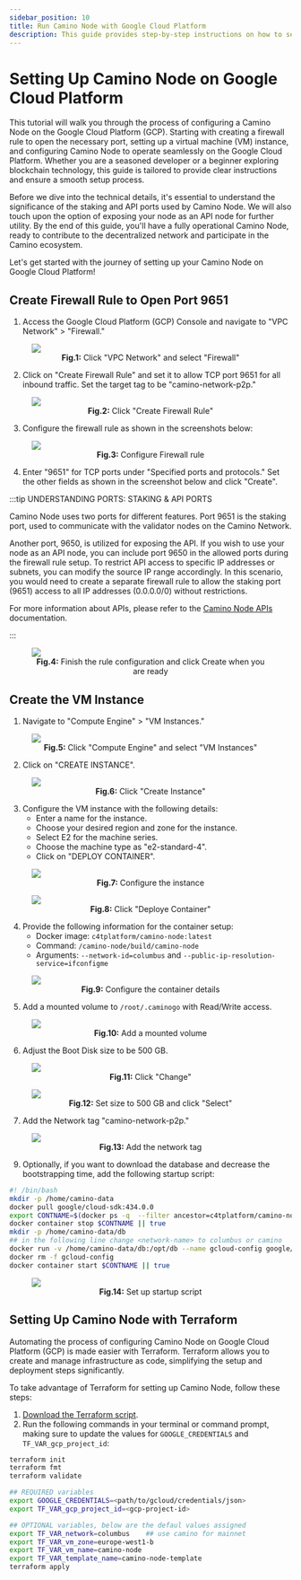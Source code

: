 ```yaml
---
sidebar_position: 10
title: Run Camino Node with Google Cloud Platform
description: This guide provides step-by-step instructions on how to set up and run Camino Node on the Google Cloud Platform.
---
```


# Setting Up Camino Node on Google Cloud Platform

This tutorial will walk you through the process of configuring a Camino Node on the Google Cloud Platform (GCP).
Starting with creating a firewall rule to open the necessary port, setting up a virtual machine (VM) instance,
and configuring Camino Node to operate seamlessly on the Google Cloud Platform. Whether you are a seasoned
developer or a beginner exploring blockchain technology, this guide is tailored to provide clear instructions
and ensure a smooth setup process.

Before we dive into the technical details, it's essential to understand the significance of the staking and API ports used
by Camino Node. We will also touch upon the option of exposing your node as an API node for further utility. By the end of
this guide, you'll have a fully operational Camino Node, ready to contribute to the decentralized network and participate
in the Camino ecosystem.

Let's get started with the journey of setting up your Camino Node on Google Cloud Platform!

## Create Firewall Rule to Open Port 9651

1. Access the Google Cloud Platform (GCP) Console and navigate to "VPC Network" > "Firewall."

<figure>
<img class="zoom" src="/img/gcloud/gcloud_10.png#center"/>
<figcaption align = "center"><b>Fig.1:</b> Click "VPC Network" and select "Firewall"</figcaption>
</figure>

2. Click on "Create Firewall Rule" and set it to allow TCP port 9651 for all inbound traffic. Set the target tag to be "camino-network-p2p."

<figure>
<img class="zoom" src="/img/gcloud/gcloud_11.png#center"/>
<figcaption align = "center"><b>Fig.2:</b> Click "Create Firewall Rule"</figcaption>
</figure>

3. Configure the firewall rule as shown in the screenshots below:

<figure>
<img class="zoom" src="/img/gcloud/gcloud_12.png#center"/>
<figcaption align = "center"><b>Fig.3:</b> Configure Firewall rule</figcaption>
</figure>

4. Enter "9651" for TCP ports under "Specified ports and protocols." Set the other fields as shown in the screenshot below and click "Create".

:::tip UNDERSTANDING PORTS: STAKING & API PORTS

Camino Node uses two ports for different features. Port 9651 is the staking port, used to communicate with
the validator nodes on the Camino Network.

Another port, 9650, is utilized for exposing the API. If you wish to use your node as an API node, you can
include port 9650 in the allowed ports during the firewall rule setup. To restrict API access to specific IP
addresses or subnets, you can modify the source IP range accordingly. In this scenario, you would need to
create a separate firewall rule to allow the staking port (9651) access to all IP addresses (0.0.0.0/0)
without restrictions.

For more information about APIs, please refer to the [Camino Node APIs](/developer/apis/camino-node-apis/) documentation.

:::

<figure>
<img class="zoom" src="/img/gcloud/gcloud_13.png#center"/>
<figcaption align = "center"><b>Fig.4:</b> Finish the rule configuration and click Create when you are ready</figcaption>
</figure>

## Create the VM Instance

1. Navigate to "Compute Engine" > "VM Instances."

<figure>
<img class="zoom" src="/img/gcloud/gcloud_1.png#center"/>
<figcaption align = "center"><b>Fig.5:</b> Click "Compute Engine" and select "VM Instances"</figcaption>
</figure>

2. Click on "CREATE INSTANCE".

<figure>
<img class="zoom" src="/img/gcloud/gcloud_2.png#center"/>
<figcaption align = "center"><b>Fig.6:</b> Click "Create Instance"</figcaption>
</figure>

3. Configure the VM instance with the following details:
   - Enter a name for the instance.
   - Choose your desired region and zone for the instance.
   - Select E2 for the machine series.
   - Choose the machine type as "e2-standard-4".
   - Click on "DEPLOY CONTAINER".

<figure>
<img class="zoom" src="/img/gcloud/gcloud_3.png#center"/>
<figcaption align = "center"><b>Fig.7:</b> Configure the instance</figcaption>
</figure>

<figure>
<img class="zoom" src="/img/gcloud/gcloud_4.png#center"/>
<figcaption align = "center"><b>Fig.8:</b> Click "Deploye Container"</figcaption>
</figure>

4. Provide the following information for the container setup:
   - Docker image: `c4tplatform/camino-node:latest`
   - Command: `/camino-node/build/camino-node`
   - Arguments: `--network-id=columbus` and `--public-ip-resolution-service=ifconfigme`

<figure>
<img class="zoom" src="/img/gcloud/gcloud_5.png#center"/>
<figcaption align = "center"><b>Fig.9:</b> Configure the container details</figcaption>
</figure>

5. Add a mounted volume to `/root/.caminogo` with Read/Write access.

<figure>
<img class="zoom" src="/img/gcloud/gcloud_6.png#center"/>
<figcaption align = "center"><b>Fig.10:</b> Add a mounted volume</figcaption>
</figure>

6. Adjust the Boot Disk size to be 500 GB.

<figure>
<img class="zoom" src="/img/gcloud/gcloud_7.png#center"/>
<figcaption align = "center"><b>Fig.11:</b> Click "Change"</figcaption>
</figure>

<figure>
<img class="zoom" src="/img/gcloud/gcloud_8.png#center"/>
<figcaption align = "center"><b>Fig.12:</b> Set size to 500 GB and click "Select"</figcaption>
</figure>

7. Add the Network tag "camino-network-p2p."

<figure>
<img class="zoom" src="/img/gcloud/gcloud_9a.png#center"/>
<figcaption align = "center"><b>Fig.13:</b> Add the network tag</figcaption>
</figure>

9. Optionally, if you want to download the database and decrease the bootstrapping time, add the following startup script:

```bash
#! /bin/bash
mkdir -p /home/camino-data
docker pull google/cloud-sdk:434.0.0
export CONTNAME=$(docker ps -q  --filter ancestor=c4tplatform/camino-node:latest)
docker container stop $CONTNAME || true
mkdir -p /home/camino-data/db
## in the following line change <network-name> to columbus or camino
docker run -v /home/camino-data/db:/opt/db --name gcloud-config google/cloud-sdk:434.0.0 gsutil -m rsync -d -R  gs://<network-name>-db /opt/db
docker rm -f gcloud-config
docker container start $CONTNAME || true
```

<figure>
<img class="zoom" src="/img/gcloud/gcloud_9b.png#center"/>
<figcaption align = "center"><b>Fig.14:</b> Set up startup script</figcaption>
</figure>

## Setting Up Camino Node with Terraform

Automating the process of configuring Camino Node on Google Cloud Platform (GCP) is made easier with Terraform.
Terraform allows you to create and manage infrastructure as code, simplifying the setup and deployment steps significantly.

To take advantage of Terraform for setting up Camino Node, follow these steps:

1. [Download the Terraform script](/img/gcloud/camino-node-gcloud-terraform.tf).
1. Run the following commands in your terminal or command prompt, making sure to update the values for `GOOGLE_CREDENTIALS` and `TF_VAR_gcp_project_id`:

```bash
terraform init
terraform fmt
terraform validate

## REQUIRED variables
export GOOGLE_CREDENTIALS=<path/to/gcloud/credentials/json>
export TF_VAR_gcp_project_id=<gcp-project-id>

## OPTIONAL variables, below are the defaul values assigned
export TF_VAR_network=columbus    ## use camino for mainnet
export TF_VAR_vm_zone=europe-west1-b
export TF_VAR_vm_name=camino-node
export TF_VAR_template_name=camino-node-template
terraform apply
```
